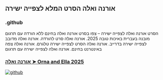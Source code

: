 ## אורנה ואלה הסרט המלא לצפייה ישירה

### .github

הסרט אורנה ואלה לצפייה ישירה – צפו בסרט אורנה ואלה בחינם ללא הורדה עם תרגום מובנה בעברית באיכות טובה 2025. אורנה ואלה סרט להורדה. אורנה ואלה מדובב לצפייה ישירה בדרייב. אורנה ואלה הסרט לצפייה ישירה טלגרם. אורנה ואלה צפה באינטרנט בחינם. אורנה ואלה לצפייה ישירה עם תרגום

### [אורנה ואלה ➤ Orna and Ella 2025](https://watching4khdmovies.blogspot.com/2025/07/orna-and-ella-he.html)

<a href="https://watching4khdmovies.blogspot.com/2025/07/orna-and-ella-he.html" rel="nofollow"><img src="https://image.tmdb.org/t/p/w1280/tCQAMjEqqM1pY1bYcGXrPJUmCYq.jpg" alt="github" data-canonical-src="https://image.tmdb.org/t/p/w1280/tCQAMjEqqM1pY1bYcGXrPJUmCYq.jpg" style="max-width: 100%;"></a>
